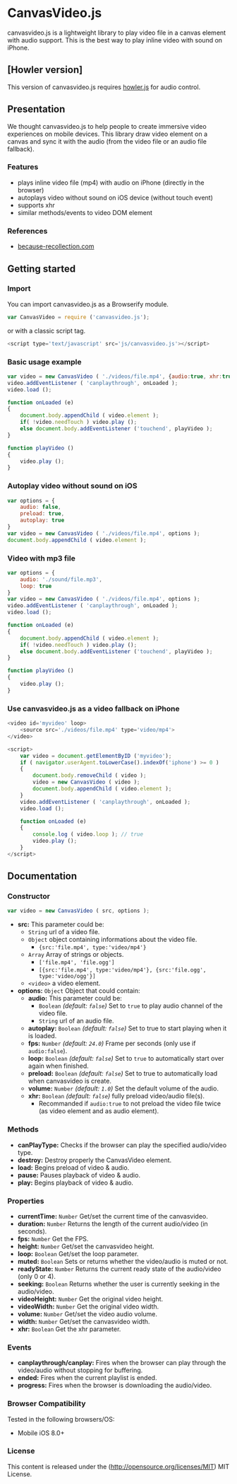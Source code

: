 # CanvasVideo.js
canvasvideo.js is a lightweight library to play video file in a canvas element with audio support. This is the best way to play inline video with sound on iPhone.

## [Howler version] ##

This version of canvasvideo.js requires [howler.js](https://github.com/goldfire/howler.js) for audio control.


## Presentation ##

We thought canvasvideo.js to help people to create immersive video experiences on mobile devices.
This library draw video element on a canvas and sync it with the audio (from the video file or an audio file fallback).

### Features ###

* plays inline video file (mp4) with audio on iPhone (directly in the browser)
* autoplays video without sound on iOS device (without touch event)
* supports xhr
* similar methods/events to video DOM element

### References ###

* [because-recollection.com](http://www.because-recollection.com)

## Getting started ##

### Import  ###

You can import canvasvideo.js as a Browserify module.
```js
var CanvasVideo = require ('canvasvideo.js');
```
or with a classic script tag.
```js
<script type='text/javascript' src='js/canvasvideo.js'></script>
```

### Basic usage example  ###

```js
var video = new CanvasVideo ( './videos/file.mp4', {audio:true, xhr:true} );
video.addEventListener ( 'canplaythrough', onLoaded );
video.load ();

function onLoaded (e)
{
	document.body.appendChild ( video.element );
	if( !video.needTouch ) video.play ();
    else document.body.addEventListener ('touchend', playVideo );
}

function playVideo ()
{
    video.play ();
}
```

### Autoplay video without sound on iOS  ###

```js
var options = {
    audio: false,
    preload: true,
    autoplay: true
}
var video = new CanvasVideo ( './videos/file.mp4', options );
document.body.appendChild ( video.element );
```

### Video with mp3 file  ###

```js
var options = {
    audio: './sound/file.mp3',
    loop: true
}
var video = new CanvasVideo ( './videos/file.mp4', options );
video.addEventListener ( 'canplaythrough', onLoaded );
video.load ();

function onLoaded (e)
{
    document.body.appendChild ( video.element );
    if( !video.needTouch ) video.play ();
    else document.body.addEventListener ('touchend', playVideo );
}

function playVideo ()
{
    video.play ();
}

```

### Use canvasvideo.js as a video fallback on iPhone  ###

```js
<video id='myvideo' loop>
    <source src='./videos/file.mp4' type='video/mp4'>
</video>

<script>
    var video = document.getElementByID ('myvideo');
    if ( navigator.userAgent.toLowerCase().indexOf('iphone') >= 0 )
    {
        document.body.removeChild ( video );
        video = new CanvasVideo ( video );
        document.body.appendChild ( video.element );
    }
    video.addEventListener ( 'canplaythrough', onLoaded );
    video.load ();

    function onLoaded (e)
    {
        console.log ( video.loop ); // true
        video.play ();
    }
</script>
```

## Documentation ##

### Constructor ###
```js
var video = new CanvasVideo ( src, options );
```
* **src:** This parameter could be:
    * `String` url of a video file.
    * `Object` object containing informations about the video file.
        * `{src:'file.mp4', type:'video/mp4'}`
    * `Array` Array of strings or objects.
        * `['file.mp4', 'file.ogg']`
        * `[{src:'file.mp4', type:'video/mp4'}, {src:'file.ogg', type:'video/ogg'}]`
    * `<video>` a video element.
* **options:** `Object` Object that could contain:
    * **audio:** This parameter could be:
        * `Boolean` *(default: `false`)* Set to `true` to play audio channel of the video file.
        * `String` url of an audio file.
    * **autoplay:** `Boolean` *(default: `false`)* Set to true to start playing when it is loaded.
    * **fps:** `Number` *(default: `24.0`)* Frame per seconds (only use if `audio:false`).
    * **loop:** `Boolean` *(default: `false`)* Set to `true` to automatically start over again when finished.
    * **preload:** `Boolean` *(default: `false`)* Set to true to automatically load when canvasvideo is create.
    * **volume:** `Number` *(default: `1.0`)* Set the default volume of the audio.
    * **xhr:** `Boolean` *(default: `false`)* fully preload video/audio file(s).
        * Recommanded if `audio:true` to not preload the video file twice (as video element and as audio element).


### Methods ###

* **canPlayType:** Checks if the browser can play the specified audio/video type.
* **destroy:** Destroy properly the CanvasVideo element.
* **load:** Begins preload of video & audio.
* **pause:** Pauses playback of video & audio.
* **play:** Begins playback of video & audio.


### Properties ###

* **currentTime:** `Number` Get/set the current time of the canvasvideo.
* **duration:** `Number` Returns the length of the current audio/video (in seconds).
* **fps:** `Number` Get the FPS.
* **height:** `Number` Get/set the canvasvideo height.
* **loop:** `Boolean` Get/set the loop parameter.
* **muted:** `Boolean` Sets or returns whether the video/audio is muted or not.
* **readyState:** `Number` Returns the current ready state of the audio/video (only 0 or 4).
* **seeking:** `Boolean` Returns whether the user is currently seeking in the audio/video.
* **videoHeight:** `Number` Get the original video height.
* **videoWidth:** `Number` Get the original video width.
* **volume:** `Number` Get/set the video audio volume.
* **width:** `Number` Get/set the canvasvideo width.
* **xhr:** `Boolean` Get the xhr parameter.


### Events ###

* **canplaythrough/canplay:** Fires when the browser can play through the video/audio without stopping for buffering.
* **ended:** Fires when the current playlist is ended.
* **progress:** Fires when the browser is downloading the audio/video.


### Browser Compatibility ###

Tested in the following browsers/OS:

* Mobile iOS 8.0+


### License ###

This content is released under the (http://opensource.org/licenses/MIT) MIT License.


